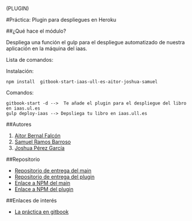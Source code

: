 (PLUGIN)

#Práctica: Plugin para despliegues en Heroku

##¿Qué hace el módulo?

Despliega una función el gulp para el despliegue automatizado de nuestra aplicación en la máquina del iaas.

Lista de comandos:

Instalación:

```shell
npm install  gitbook-start-iaas-ull-es-aitor-joshua-samuel
```

Comandos:

```shell
gitbook-start -d -->  Te añade el plugin para el despliegue del libro en iaas.ul.es
gulp deploy-iaas --> Depsliega tu libro en iaas.ull.es
```

##Autores

1. [Aitor Bernal Falcón](http://chinegua.github.io/)
2. [Samuel Ramos Barroso](http://losnen.github.io/)
3. [Joshua Pérez García](http://joshuape.github.io/)

##Repositorio

* [Repositorio de entrega del main](https://github.com/ULL-ESIT-SYTW-1617/nueva-funcionalidad-para-el-paquete-npm-plugins-aitor-joshua-samuel)
* [Repositorio de entrega del plugin](https://github.com/ULL-ESIT-SYTW-1617/gitbook-start-iaas-ull-es-aitor-joshua-samuel)
* [Enlace a NPM del main](https://www.npmjs.com/package/gitbook-start-iaas-aitor-joshua-samuel)
* [Enlace a NPM del plugin](https://www.npmjs.com/package/gitbook-start-iaas-ull-es-aitor-joshua-samuel)

##Enlaces de interés
* [La práctica en gitbook](https://casianorodriguezleon.gitbooks.io/ull-esit-1617/content/practicas/practicaplugin.html)
